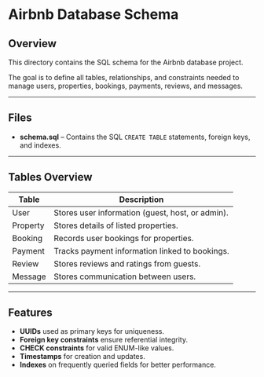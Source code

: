 # Airbnb Database Schema

##  Overview
This directory contains the SQL schema for the Airbnb database project.

The goal is to define all tables, relationships, and constraints needed to manage users, properties, bookings, payments, reviews, and messages.

---

##  Files
- **schema.sql** – Contains the SQL `CREATE TABLE` statements, foreign keys, and indexes.

---

##  Tables Overview

| Table | Description |
|--------|--------------|
| User | Stores user information (guest, host, or admin). |
| Property | Stores details of listed properties. |
| Booking | Records user bookings for properties. |
| Payment | Tracks payment information linked to bookings. |
| Review | Stores reviews and ratings from guests. |
| Message | Stores communication between users. |

---

##  Features
- **UUIDs** used as primary keys for uniqueness.
- **Foreign key constraints** ensure referential integrity.
- **CHECK constraints** for valid ENUM-like values.
- **Timestamps** for creation and updates.
- **Indexes** on frequently queried fields for better performance.

